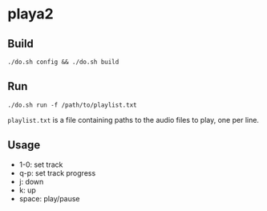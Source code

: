 # playa2

## Build

```
./do.sh config && ./do.sh build
```

## Run

```
./do.sh run -f /path/to/playlist.txt
```

`playlist.txt` is a file containing paths to the audio files to play, one per line.

## Usage

* 1-0: set track
* q-p: set track progress
* j: down
* k: up
* space: play/pause
